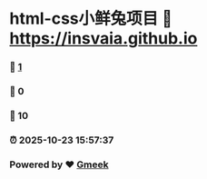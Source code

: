 # html-css小鲜兔项目 :link: https://insvaia.github.io 
### :page_facing_up: [1](https://insvaia.github.io/tag.html) 
### :speech_balloon: 0 
### :hibiscus: 10 
### :alarm_clock: 2025-10-23 15:57:37 
### Powered by :heart: [Gmeek](https://github.com/Meekdai/Gmeek)
